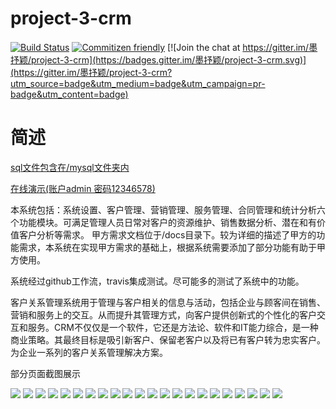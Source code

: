 # project-3-crm

[![Build Status](https://travis-ci.org/moshuying/project-3-crm.svg?branch=main)](https://travis-ci.org/moshuying/project-3-crm)
[![Commitizen friendly](https://img.shields.io/badge/commitizen-friendly-brightgreen.svg)](http://commitizen.github.io/cz-cli/) [![Join the chat at https://gitter.im/墨抒颖/project-3-crm](https://badges.gitter.im/墨抒颖/project-3-crm.svg)](https://gitter.im/墨抒颖/project-3-crm?utm_source=badge&utm_medium=badge&utm_campaign=pr-badge&utm_content=badge)
# 简述

[sql文件包含在/mysql文件夹内](https://github.com/moshuying/project-3-crm/blob/main/mysql)

<a href="http://project.crm3.msy.plus" target="_blank">
在线演示(账户admin 密码12346578)
</a>

本系统包括：系统设置、客户管理、营销管理、服务管理、合同管理和统计分析六个功能模块。可满足管理人员日常对客户的资源维护、销售数据分析、潜在和有价值客户分析等需求。
甲方需求文档位于/docs目录下。较为详细的描述了甲方的功能需求，本系统在实现甲方需求的基础上，根据系统需要添加了部分功能有助于甲方使用。

系统经过github工作流，travis集成测试。尽可能多的测试了系统中的功能。

客户关系管理系统用于管理与客户相关的信息与活动，包括企业与顾客间在销售、营销和服务上的交互。从而提升其管理方式，向客户提供创新式的个性化的客户交互和服务。CRM不仅仅是一个软件，它还是方法论、软件和IT能力综合，是一种商业策略。其最终目标是吸引新客户、保留老客户以及将已有客户转为忠实客户。为企业一系列的客户关系管理解决方案。

部分页面截图展示

![](/images/Snipaste_2021-05-24_17-26-55.png)
![](/images/Snipaste_2021-05-24_17-27-16.png)
![](/images/Snipaste_2021-05-24_17-27-48.png)
![](/images/Snipaste_2021-05-24_17-28-09.png)
![](/images/Snipaste_2021-05-24_17-28-20.png)
![](/images/Snipaste_2021-05-24_17-28-29.png)
![](/images/Snipaste_2021-05-24_17-28-40.png)
![](/images/Snipaste_2021-05-24_17-28-46.png)
![](/images/Snipaste_2021-05-24_17-28-54.png)
![](/images/Snipaste_2021-05-24_17-29-11.png)
![](/images/Snipaste_2021-05-24_17-29-16.png)
![](/images/Snipaste_2021-05-24_17-29-24.png)
![](/images/Snipaste_2021-05-24_17-29-29.png)
![](/images/Snipaste_2021-05-24_17-29-37.png)
![](/images/Snipaste_2021-05-24_17-29-48.png)
![](/images/Snipaste_2021-05-24_17-29-55.png)
![](/images/Snipaste_2021-05-24_17-30-06.png)
![](/images/Snipaste_2021-05-24_17-30-18.png)
![](/images/Snipaste_2021-05-24_17-30-39.png)
![](/images/Snipaste_2021-05-24_17-30-49.png)
![](/images/Snipaste_2021-05-24_17-30-56.png)
![](/images/Snipaste_2021-05-24_17-31-03.png)

